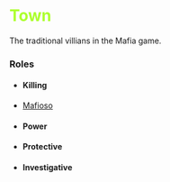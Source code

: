 # <font style="color:greenYellow;">Town</font>

The traditional villians in the Mafia game.

### Roles

* #### Killing

* [Mafioso](#/content/Gameplay/Mafia/Roles/Mafioso.md)
* #### Power

* #### Protective

* #### Investigative
